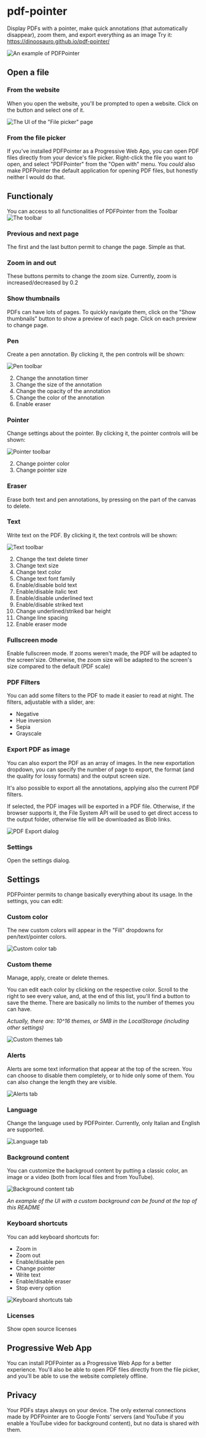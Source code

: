 # pdf-pointer

Display PDFs with a pointer, make quick annotations (that automatically
disappear), zoom them, and export everything as an image Try it:
https://dinoosauro.github.io/pdf-pointer/

![An example of PDFPointer](./readme-images/example.jpg)

## Open a file

### From the website

When you open the website, you'll be prompted to open a website. Click on the
button and select one of it.

![The UI of the "File picker" page](./readme-images/OpenFile.jpg)

### From the file picker

If you've installed PDFPointer as a Progressive Web App, you can open PDF files
directly from your device's file picker. Right-click the file you want to open,
and select "PDFPointer" from the "Open with" menu. You _could_ also make
PDFPointer the default application for opening PDF files, but honestly neither I
would do that.

## Functionaly

You can access to all functionalities of PDFPointer from the Toolbar
![The toolbar](./readme-images/Toolbar.jpg)

### Previous and next page

The first and the last button permit to change the page. Simple as that.

### Zoom in and out

These buttons permits to change the zoom size. Currently, zoom is
increased/decreased by 0.2

### Show thumbnails

PDFs can have lots of pages. To quickly navigate them, click on the "Show
thumbnails" button to show a preview of each page. Click on each preview to
change page.

### Pen

Create a pen annotation. By clicking it, the pen controls will be shown:

![Pen toolbar](./readme-images/PenToolbar.jpg)

2. Change the annotation timer
3. Change the size of the annotation
4. Change the opacity of the annotation
5. Change the color of the annotation
6. Enable eraser

### Pointer

Change settings about the pointer. By clicking it, the pointer controls will be
shown:

![Pointer toolbar](./readme-images/PointerToolbar.jpg)

2. Change pointer color
3. Change pointer size

### Eraser

Erase both text and pen annotations, by pressing on the part of the canvas to
delete.

### Text

Write text on the PDF. By clicking it, the text controls will be shown:

![Text toolbar](./readme-images/TextToolbar.jpg)

2. Change the text delete timer
3. Change text size
4. Change text color
5. Change text font family
6. Enable/disable bold text
7. Enable/disable italic text
8. Enable/disable underlined text
9. Enable/disable striked text
10. Change underlined/striked bar height
11. Change line spacing
12. Enable eraser mode

### Fullscreen mode

Enable fullscreen mode. If zooms weren't made, the PDF will be adapted to the
screen'size. Otherwise, the zoom size will be adapted to the screen's size
compared to the default (PDF scale)

### PDF Filters

You can add some filters to the PDF to made it easier to read at night. The
filters, adjustable with a slider, are:

- Negative
- Hue inversion
- Sepia
- Grayscale

### Export PDF as image

You can also export the PDF as an array of images. In the new exportation
dropdown, you can specify the number of page to export, the format (and the
quality for lossy formats) and the output screen size.

It's also possible to export all the annotations, applying also the current PDF
filters.

If selected, the PDF images will be exported in a PDF file. Otherwise, if the
browser supports it, the File System API will be used to get direct access to
the output folder, otherwise file will be downloaded as Blob links.

![PDF Export dialog](./readme-images/ExportPDF.jpg)

### Settings

Open the settings dialog.

## Settings

PDFPointer permits to change basically everything about its usage. In the
settings, you can edit:

### Custom color

The new custom colors will appear in the "Fill" dropdowns for pen/text/pointer
colors.

![Custom color tab](./readme-images/CustomColorTab.jpg)

### Custom theme

Manage, apply, create or delete themes.

You can edit each color by clicking on the respective color. Scroll to the right
to see every value, and, at the end of this list, you'll find a button to save
the theme. There are basically no limits to the number of themes you can have.

_Actually, there are: 10^16 themes, or 5MB in the LocalStorage (including other
settings)_

![Custom themes tab](./readme-images/CustomThemesTab.jpg)

### Alerts

Alerts are some text information that appear at the top of the screen. You can
choose to disable them completely, or to hide only some of them. You can also
change the length they are visible.

![Alerts tab](./readme-images/AlertsTab.jpg)

### Language

Change the language used by PDFPointer. Currently, only Italian and English are
supported.

![Language tab](./readme-images/LanguageTab.jpg)

### Background content

You can customize the backgroud content by putting a classic color, an image or
a video (both from local files and from YouTube).

![Background content tab](./readme-images/BackgroundContent.jpg)

_An example of the UI with a custom background can be found at the top of this
README_

### Keyboard shortcuts

You can add keyboard shortcuts for:

- Zoom in
- Zoom out
- Enable/disable pen
- Change pointer
- Write text
- Enable/disable eraser
- Stop every option

![Keyboard shortcuts tab](./readme-images/KeyboardShortcutsTab.jpg)

### Licenses

Show open source licenses

## Progressive Web App

You can install PDFPointer as a Progressive Web App for a better experience.
You'll also be able to open PDF files directly from the file picker, and you'll
be able to use the website completely offline.

## Privacy

Your PDFs stays always on your device. The only external connections made by
PDFPointer are to Google Fonts' servers (and YouTube if you enable a YouTube
video for background content), but no data is shared with them.
